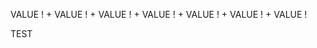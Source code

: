 VALUE ! + VALUE ! + VALUE ! + VALUE ! + VALUE ! + VALUE ! + VALUE !

<!--{{ MY_VARIABLE }}-->TEST<!--{{ MY_VARIABLE }}-->
